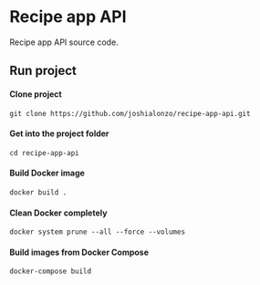 # Recipe app API
Recipe app API source code.

## Run project

#### Clone project
    git clone https://github.com/joshialonzo/recipe-app-api.git

#### Get into the project folder
    cd recipe-app-api

#### Build Docker image
    docker build .

#### Clean Docker completely
    docker system prune --all --force --volumes

#### Build images from Docker Compose
    docker-compose build